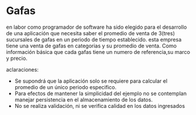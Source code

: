 # Gafas
en labor como programador de software ha sido elegido  para el desarrollo de una aplicación que necesita saber el promedio de venta de 3(tres) sucursales de gafas en un periodo de tiempo establecido. esta empresa tiene una venta de gafas en categorias y su promedio de venta. Como información básica  que cada gafas tiene un numero de referencia,su marco y precio.

aclaraciones:
* Se supondrá que la aplicación solo se requiere para calcular el promedio de un único periodo
especifico.
* Para efectos de mantener la simplicidad del ejemplo no se contemplan manejar persistencia
en el almacenamiento de los datos.
* No se realiza validación, ni se verifica calidad en los datos ingresados

